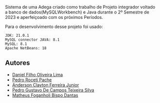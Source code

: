 
Sistema de uma Adega criado como trabalho de Projeto integrador voltado a banco de dados(MySQLWorkbench) e Java durante o 2º Semestre de 2023 e aperfeiçoado com os próximos Períodos.

Para o desenvolvimento desse projeto foi usado:

```text
JDK: 21.0.1
MySQL connector JAVA: 8.1
MySQL: 8.1
Apache NetBeans: 18
```
## Autores

* [Daniel Filho Oliveira Lima](https://github.com/danieldf0l/)
* [Pedro Roceti Pache](https://github.com/PacheRoceti)
* [Anderson Clayton Ferreira Junior](https://github.com/junior0481)
* [Pedro Gustavo De Campos Teixeira Silva](https://github.com/pedrogcts)
* [Matheus Foganholi Bispo Dantas](link)
